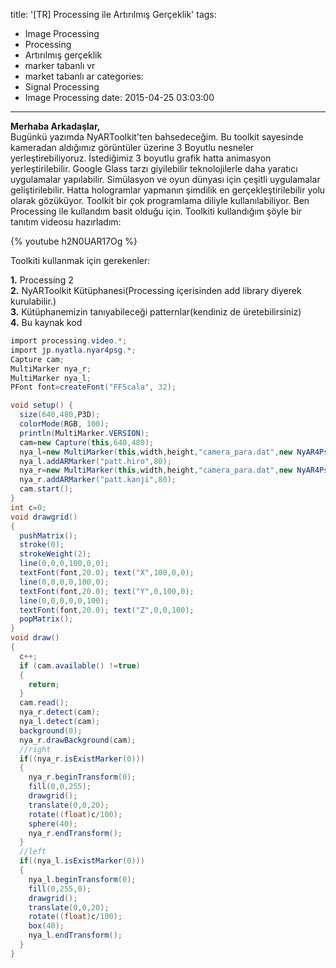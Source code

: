 title: '[TR] Processing ile Artırılmış Gerçeklik'
tags:
  - Image Processing
  - Processing
  - Artırılmış gerçeklik
  - marker tabanlı vr
  - market tabanlı ar
categories:
  - Signal Processing
  - Image Processing
date: 2015-04-25 03:03:00
---
**Merhaba Arkadaşlar,**  
Bugünkü yazımda NyARToolkit'ten bahsedeceğim. Bu toolkit sayesinde kameradan aldığımız görüntüler üzerine 3 Boyutlu nesneler yerleştirebiliyoruz. İstediğimiz 3 boyutlu grafik hatta animasyon yerleştirilebilir. Google Glass tarzı giyilebilir teknolojilerle daha yaratıcı uygulamalar yapılabilir. Simülasyon ve oyun dünyası için çeşitli uygulamalar geliştirilebilir. Hatta hologramlar yapmanın şimdilik en gerçekleştirilebilir yolu olarak gözüküyor. Toolkit bir çok programlama diliyle kullanılabiliyor. Ben Processing ile kullandım basit olduğu için. Toolkiti kullandığım şöyle bir tanıtım videosu hazırladım:  

{% youtube h2N0UAR17Og %}

Toolkiti kullanmak için gerekenler:  
<!-- more -->  
**1.** Processing 2  
**2.** NyARToolkit Kütüphanesi(Processing içerisinden add library diyerek kurulabilir.)  
**3.** Kütüphanemizin tanıyabileceği patternlar(kendiniz de üretebilirsiniz)  
**4.** Bu kaynak kod  

```csharp
import processing.video.*;
import jp.nyatla.nyar4psg.*;
Capture cam;
MultiMarker nya_r;
MultiMarker nya_l;
PFont font=createFont("FFScala", 32);

void setup() {
  size(640,480,P3D);
  colorMode(RGB, 100);
  println(MultiMarker.VERSION);
  cam=new Capture(this,640,480);
  nya_l=new MultiMarker(this,width,height,"camera_para.dat",new NyAR4PsgConfig(NyAR4PsgConfig.CS_LEFT_HAND,NyAR4PsgConfig.TM_NYARTK));
  nya_l.addARMarker("patt.hiro",80);
  nya_r=new MultiMarker(this,width,height,"camera_para.dat",new NyAR4PsgConfig(NyAR4PsgConfig.CS_RIGHT_HAND,NyAR4PsgConfig.TM_NYARTK));
  nya_r.addARMarker("patt.kanji",80);
  cam.start();
}
int c=0;
void drawgrid()
{
  pushMatrix();
  stroke(0);
  strokeWeight(2);
  line(0,0,0,100,0,0);
  textFont(font,20.0); text("X",100,0,0);
  line(0,0,0,0,100,0);
  textFont(font,20.0); text("Y",0,100,0);
  line(0,0,0,0,0,100);
  textFont(font,20.0); text("Z",0,0,100);
  popMatrix();
}
void draw()
{
  c++;
  if (cam.available() !=true) 
  {
    return;
  }
  cam.read();
  nya_r.detect(cam);
  nya_l.detect(cam);
  background(0);
  nya_r.drawBackground(cam);
  //right
  if((nya_r.isExistMarker(0)))
  {
    nya_r.beginTransform(0);
    fill(0,0,255);
    drawgrid();
    translate(0,0,20);
    rotate((float)c/100);
    sphere(40);
    nya_r.endTransform();
  }
  //left
  if((nya_l.isExistMarker(0)))
  {
    nya_l.beginTransform(0);
    fill(0,255,0);
    drawgrid();
    translate(0,0,20);
    rotate((float)c/100);
    box(40);
    nya_l.endTransform();
  }
}
```
